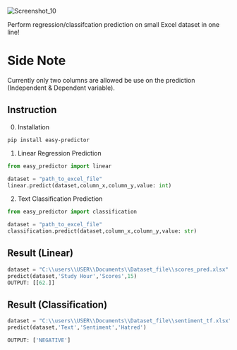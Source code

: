 ![Screenshot_10](https://user-images.githubusercontent.com/64541739/174754962-952e3e72-0b2c-4ae6-987d-9f46c965e5c4.png)


Perform regression/classifcation prediction on small Excel dataset in one line!

# Side Note

Currently only two columns are allowed be use on the prediction (Independent & Dependent variable).

## Instruction

0. Installation

```
pip install easy-predictor
```

1. Linear Regression Prediction

```python
from easy_predictor import linear 

dataset = "path_to_excel_file"
linear.predict(dataset,column_x,column_y,value: int)
```
2. Text Classification Prediction

```python
from easy_predictor import classification

dataset = "path_to_excel_file"
classification.predict(dataset,column_x,column_y,value: str)
```

## Result (Linear)
```python
dataset = "C:\\users\\USER\\Documents\\Dataset_file\\scores_pred.xlsx"
predict(dataset,'Study Hour','Scores',15)
OUTPUT: [[62.]]
```

## Result (Classification)
```python
dataset = "C:\\users\\USER\\Documents\\Dataset_file\\sentiment_tf.xlsx"
predict(dataset,'Text','Sentiment','Hatred')

OUTPUT: ['NEGATIVE']
```

